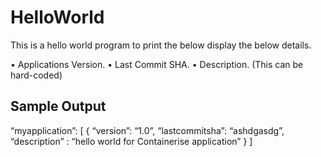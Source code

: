 # HelloWorld
This is a hello world program to print the below display the below details.

• Applications Version.
• Last Commit SHA.
• Description. (This can be hard-coded)


Sample Output
-------------
“myapplication”: [
{
“version”: “1.0”,
“lastcommitsha”: “ashdgasdg”,
“description” : “hello world for Containerise application”
}
]
